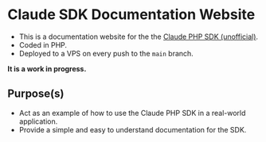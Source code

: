 # Claude SDK Documentation Website

- This is a documentation website for the the [Claude PHP SDK (unofficial)](https://github.com/namankumar80510/claude-sdk).
- Coded in PHP.
- Deployed to a VPS on every push to the `main` branch.

**It is a work in progress.**

## Purpose(s)

- Act as an example of how to use the Claude PHP SDK in a real-world application.
- Provide a simple and easy to understand documentation for the SDK.
